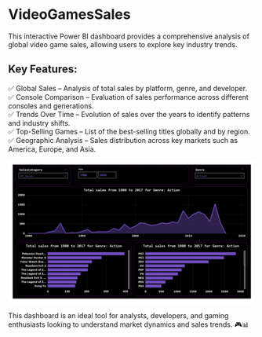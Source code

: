 # VideoGamesSales
This interactive Power BI dashboard provides a comprehensive analysis of global video game sales, allowing users to explore key industry trends.
## Key Features:
✅ Global Sales – Analysis of total sales by platform, genre, and developer.  
✅ Console Comparison – Evaluation of sales performance across different consoles and generations.  
✅ Trends Over Time – Evolution of sales over the years to identify patterns and industry shifts.  
✅ Top-Selling Games – List of the best-selling titles globally and by region.  
✅ Geographic Analysis – Sales distribution across key markets such as America, Europe, and Asia.  

![Alt text](VGVentas.jpg)


This dashboard is an ideal tool for analysts, developers, and gaming enthusiasts looking to understand market dynamics and sales trends. 🎮📊
